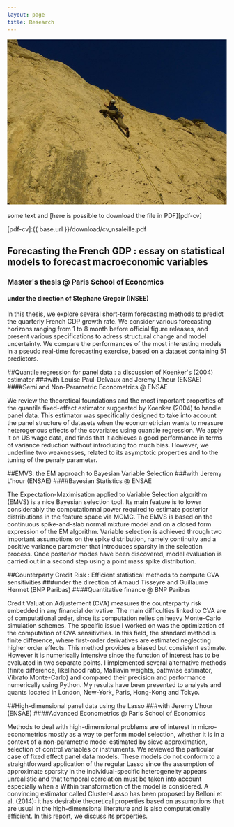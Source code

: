 ```yaml
---
layout: page
title: Research
---
```


![placeholder](/public/img/climbing.jpg "Large example image")

some text and [here is possible to download the file in PDF][pdf-cv]

[pdf-cv]:{{ base.url }}/download/cv_nsaleille.pdf

<h2>Forecasting the French GDP : essay on statistical models to forecast macroeconomic variables</h2>
<h3>Master's thesis @ Paris School of Economics </h3>
<h4>under the direction of Stephane Gregoir (INSEE) </h4>

<p class="message">
In this thesis, we explore several short-term forecasting methods to predict the quarterly French GDP growth rate. We consider various forecasting horizons ranging from 1 to 8 month before official figure releases, and present various specifications to adress structural change and model uncertainty. We compare the performances of the most interesting models in a pseudo real-time forecasting exercise, based on a dataset containing 51 predictors.
</p>

##Quantile regression for panel data : a discussion of Koenker's (2004) estimator 
###with Louise Paul-Delvaux and Jeremy L'hour (ENSAE) 
####Semi and Non-Parametric Econometrics @ ENSAE 

<p class="message">
	We review the theoretical foundations and the most important properties of the quantile fixed-effect estimator suggested by Koenker (2004) to handle panel data. This estimator was specifically designed to take into account the panel structure of datasets when the econometrician wants to measure heterogenous effects of the covariates using quantile regression. We apply it on US wage data, and finds that it achieves a good performance in terms of variance reduction without introducing too much bias. However, we underline two weaknesses, related to its asymptotic properties and to the tuning of the penaly parameter.
</p>


##EMVS: the EM approach to Bayesian Variable Selection 
###with Jeremy L'hour (ENSAE) 
####Bayesian Statistics @ ENSAE 

<p>
	The Expectation-Maximisation applied to Variable Selection algorithm (EMVS) is a nice Bayesian selection tool. Its main feature is to lower considerably the computationnal power required to estimate posterior distributions in the feature space via MCMC. The EMVS is based on the continuous spike-and-slab normal mixture model and on a closed form expression of the EM algorithm. Variable selection is achieved through two important assumptions on the spike distribution, namely continuity and a positive variance parameter that introduces sparsity in the selection process. Once posterior modes have been discovered, model evaluation is carried out in a second step using a point mass spike distribution.
	
</p>


##Counterparty Credit Risk : Efficient statistical methods to compute CVA sensitivities 
###under the direction of Arnaud Tisseyre and Guillaume Hermet (BNP Paribas) 
####Quantitative finance @ BNP Paribas 

<p>
	Credit Valuation Adjustement (CVA) measures the counterparty risk embedded in any financial derivative. The main difficulties linked to CVA are of computational order, since its computation relies on heavy Monte-Carlo simulation schemes. The specific issue I worked on was the optimization of the computation of CVA sensitivities. In this field, the standard method is finite difference, where first-order derivatives are estimated neglecting higher order effects. This method provides a biased but consistent estimate. However it is numerically intensive since the function of interest has to be evaluated in two separate points. I implemented several alternative methods (finite difference, likelihood ratio, Malliavin weights, pathwise estimator, Vibrato Monte-Carlo) and compared their precision and performance numerically using Python. My results have been presented to analysts and quants located in London, New-York, Paris, Hong-Kong and Tokyo.
	
</p>

##High-dimensional panel data using the Lasso 
###with Jeremy L'hour (ENSAE) 
####Advanced Econometrics @ Paris School of Economics 

<p>
	Methods to deal with high-dimensional problems are of interest in micro-econometrics mostly as a way to perform model selection, whether it is in a context of a non-parametric model estimated by sieve approximation, selection of control variables or instruments. We reviewed the particular case of fixed effect panel data models. These models do not conform to a straightforward application of the regular Lasso since the assumption of approximate sparsity in the individual-specific heterogeneity appears unrealistic and that temporal correlation must be taken into account especially when a Within transformation of the model is considered. A convincing estimator called Cluster-Lasso has been proposed by Belloni et al. (2014): it has desirable theoretical properties based on assumptions that are usual in the high-dimensional literature and is also computationally efficient. In this report, we discuss its properties.
	
</p>

